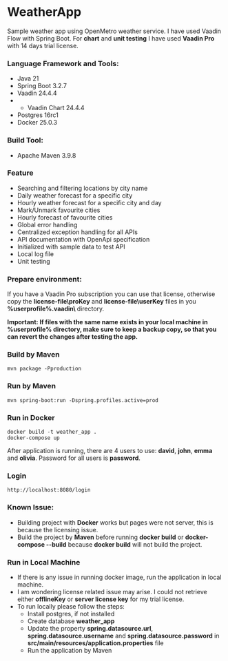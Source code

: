 # WeatherApp

Sample weather app using OpenMetro weather service. I have used Vaadin Flow with Spring Boot. For <b>chart</b> and <b>unit testing</b> 
I have used <b>Vaadin Pro</b> with 14 days trial license.

### Language Framework and Tools:
* Java 21
* Spring Boot 3.2.7
* Vaadin 24.4.4
* * Vaadin Chart 24.4.4
* Postgres 16rc1
* Docker 25.0.3

### Build Tool:
* Apache Maven 3.9.8

### Feature
* Searching and filtering locations by city name
* Daily weather forecast for a specific city
* Hourly weather forecast for a specific city and day
* Mark/Unmark favourite cities
* Hourly forecast of favourite cities
* Global error handling
* Centralized exception handling for all APIs
* API documentation with OpenApi specification
* Initialized with sample data to test API
* Local log file
* Unit testing

### Prepare environment:
If you have a Vaadin Pro subscription you can use that license, otherwise copy the <b>license-file\proKey</b> and
<b>license-file\userKey</b> files in you <b>%userprofile%\.vaadin\ </b> directory.
<p>
<b>
Important:
If files with the same name exists in your local machine in %userprofile% directory, make sure to keep a backup copy, 
so that you can revert the changes after testing the app.
</b>
</p>

### Build by Maven
````
mvn package -Pproduction
````
### Run by Maven
````
mvn spring-boot:run -Dspring.profiles.active=prod
````
### Run in Docker
````
docker build -t weather_app .
docker-compose up
````

After application is running, there are 4 users to use: <b>david</b>, <b>john</b>, <b>emma</b> and <b>olivia</b>. Password for all users is <b>password</b>.

### Login
````
http://localhost:8080/login
````

### Known Issue:
* Building project with <b>Docker</b> works but pages were not server, this is because the licensing issue.  
* Build the project by <b>Maven</b> before running <b>docker build</b> or <b>docker-compose --build</b> because <b>docker build</b> will not build the project.

### Run in Local Machine
* If there is any issue in running docker image, run the application in local machine.
* I am wondering license related issue may arise. I could not retrieve either <b>offlineKey</b> or <b>server license key</b> for my trial license.
* To run locally please follow the steps:
  * Install postgres, if not installed
  * Create database <b>weather_app</b>
  * Update the property <b>spring.datasource.url</b>, <b>spring.datasource.username</b> and <b>spring.datasource.password</b> in <b>src/main/resources/application.properties</b> file
  * Run the application by Maven
 
